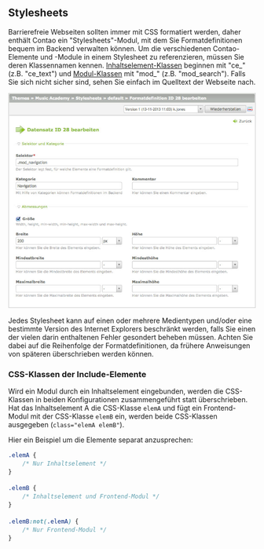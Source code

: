 ## Stylesheets

Barrierefreie Webseiten sollten immer mit CSS formatiert werden, daher enthält
Contao ein "Stylesheets"-Modul, mit dem Sie Formatdefinitionen bequem im Backend
verwalten können. Um die verschiedenen Contao-Elemente und -Module in einem
Stylesheet zu referenzieren, müssen Sie deren Klassennamen kennen.
[Inhaltselement-Klassen][1] beginnen mit "ce\_" (z.B. "ce\_text")
und [Modul-Klassen][2] mit "mod\_" (z.B. "mod\_search"). Falls
Sie sich nicht sicher sind, sehen Sie einfach im Quelltext der Webseite nach.

![](images/stylesheet.jpg)

Jedes Stylesheet kann auf einen oder mehrere Medientypen und/oder eine bestimmte
Version des Internet Explorers beschränkt werden, falls Sie einen der vielen
darin enthaltenen Fehler gesondert beheben müssen. Achten Sie dabei auf die
Reihenfolge der Formatdefinitionen, da frühere Anweisungen von späteren
überschrieben werden können.


### CSS-Klassen der Include-Elemente

Wird ein Modul durch ein Inhaltselement eingebunden, werden die CSS-Klassen
in beiden Konfigurationen zusammengeführt statt überschrieben. Hat das
Inhaltselement A die CSS-Klasse `elemA` und fügt ein Frontend-Modul mit der 
CSS-Klasse `elemB` ein, werden beide CSS-Klassen ausgegeben
(`class="elemA elemB"`).

Hier ein Beispiel um die Elemente separat anzusprechen:

```css
.elemA {
    /* Nur Inhaltselement */
}

.elemB {
    /* Inhaltselement und Frontend-Modul */
}

.elemB:not(.elemA) {
    /* Nur Frontend-Modul */
}
```


[1]: ../04-inhalte-verwalten/artikel.md#artikel
[2]: ../03-seiten-verwalten/module.md#module
